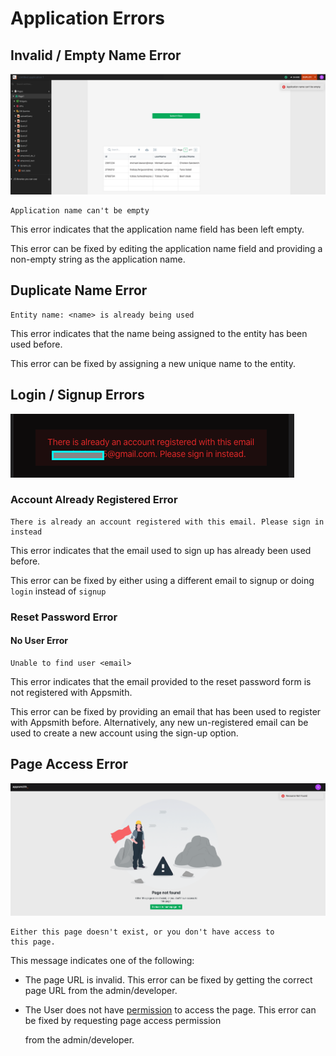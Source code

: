 # Application Errors

## Invalid / Empty Name Error

![Click to expand](../.gitbook/assets/application-name-error.png)

```text
Application name can't be empty
```

This error indicates that the application name field has been left empty.

This error can be fixed by editing the application name field and providing a non-empty string as the application name.

## Duplicate Name Error

```text
Entity name: <name> is already being used
```

This error indicates that the name being assigned to the entity has been used before.

This error can be fixed by assigning a new unique name to the entity.

## Login / Signup Errors

![Click to expand](../.gitbook/assets/signup-error.png)

### Account Already Registered Error

```text
There is already an account registered with this email. Please sign in instead
```

This error indicates that the email used to sign up has already been used before.

This error can be fixed by either using a different email to signup or doing `login` instead of `signup`

### Reset Password Error

#### No User Error

```text
Unable to find user <email>
```

This error indicates that the email provided to the reset password form is not registered with Appsmith.

This error can be fixed by providing an email that has been used to register with Appsmith before. Alternatively, any new un-registered email can be used to create a new account using the sign-up option.

## Page Access Error

![Click to expand](../.gitbook/assets/page-not-found-error.png)

```text
Either this page doesn't exist, or you don't have access to
this page.
```

This message indicates one of the following:

* The page URL is invalid. This error can be fixed by getting the correct page URL from the admin/developer.
* The User does not have [permission](https://docs.appsmith.com/core-concepts/access-control) to access the page. This error can be fixed by requesting page access permission

  from the admin/developer.

